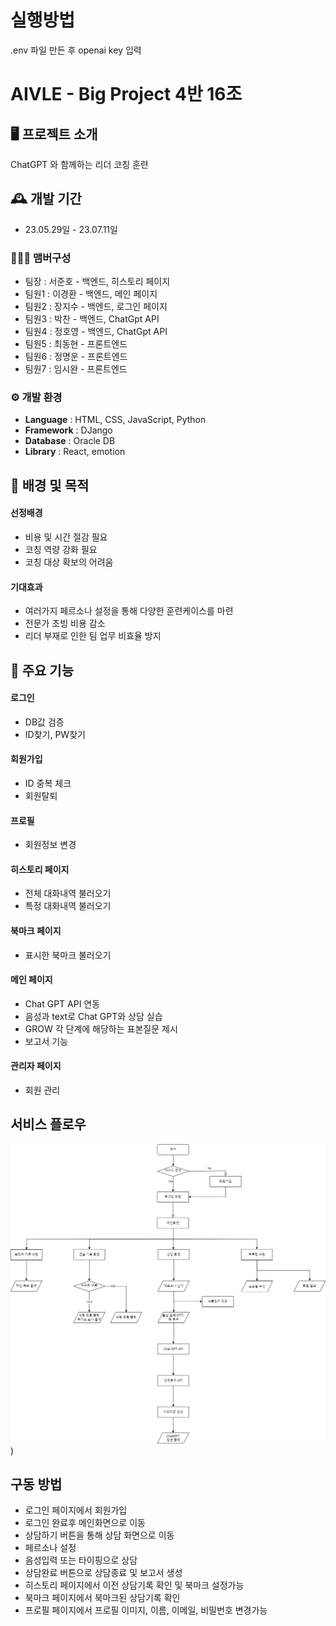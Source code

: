 # 실행방법
.env 파일 만든 후 openai key 입력

# AIVLE - Big Project 4반 16조

## 🖥️ 프로젝트 소개
ChatGPT 와 함께하는 리더 코칭 훈련
<br>

## 🕰️ 개발 기간
* 23.05.29일 - 23.07.11일

### 🧑‍🤝‍🧑 맴버구성
 - 팀장  : 서준호 - 백엔드, 히스토리 페이지
 - 팀원1 : 이경환 - 백엔드, 메인 페이지
 - 팀원2 : 장지수 - 백엔드, 로그인 페이지
 - 팀원3 : 박찬 - 백엔드, ChatGpt API
 - 팀원4 : 정호영 - 백엔드, ChatGpt API
 - 팀원5 : 최동현 - 프론트엔드
 - 팀원6 : 정명운 - 프론트엔드
 - 팀원7 : 임시완 - 프론트엔드

### ⚙️ 개발 환경
- **Language** : HTML, CSS, JavaScript, Python
- **Framework** : DJango
- **Database** : Oracle DB
- **Library** : React, emotion


## 👥 배경 및 목적
#### 선정배경
- 비용 및 시간 절감 필요
- 코칭 역량 강화 필요
- 코칭 대상 확보의 어려움  
  
#### 기대효과
- 여러가지 페르소나 설정을 통해 다양한 훈련케이스를 마련
- 전문가 초빙 비용 감소
- 리더 부재로 인한 팀 업무 비효율 방지

## 📌 주요 기능
#### 로그인
- DB값 검증
- ID찾기, PW찾기
#### 회원가입
- ID 중복 체크
- 회원탈퇴
#### 프로필 
- 회원정보 변경

#### 히스토리 페이지
- 전체 대화내역 불러오기
- 특정 대화내역 불러오기

#### 북마크 페이지
- 표시한 북마크 불러오기

#### 메인 페이지 
- Chat GPT API 연동
- 음성과 text로 Chat GPT와 상담 실습
- GROW 각 단계에 해당하는 표본질문 제시
- 보고서 기능

#### 관리자 페이지 
- 회원 관리

## 서비스 플로우
![flowchart](./flowchart.jpg))

## 구동 방법
- 로그인 페이지에서 회원가입
- 로그인 완료후 메인화면으로 이동
- 상담하기 버튼을 통해 상담 화면으로 이동
- 페르소나 설정
- 음성입력 또는 타이핑으로 상담
- 상담완료 버튼으로 상담종료 및 보고서 생성
- 히스토리 페이지에서 이전 상담기록 확인 및 북마크 설정가능
- 북마크 페이지에서 북마크된 상담기록 확인
- 프로필 페이지에서 프로필 이미지, 이름, 이메일, 비밀번호 변경가능

